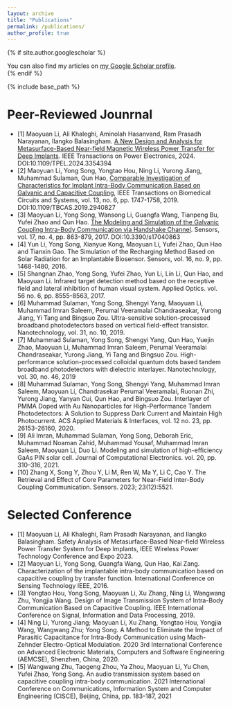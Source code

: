 ```yaml
---
layout: archive
title: "Publications"
permalink: /publications/
author_profile: true
---
```


{% if site.author.googlescholar %}
  <div class="wordwrap">You can also find my articles on <a href="{{site.author.googlescholar}}">my Google Scholar profile</a>.</div>
{% endif %}

{% include base_path %}

Peer-Reviewed Jounrnal
======
* [1]	Maoyuan Li, Ali Khaleghi, Aminolah Hasanvand, Ram Prasadh Narayanan, Ilangko Balasingham. [A New Design and Analysis for Metasurface-Based Near-field Magnetic Wireless Power Transfer for Deep Implants](https://ieeexplore.ieee.org/document/10400819). IEEE Transactions on Power Electronics, 2024. DOI:10.1109/TPEL.2024.3354394
* [2]	Maoyuan Li, Yong Song, Yongtao Hou, Ning Li, Yurong Jiang, Muhammad Sulaman, Qun Hao, [Comparable Investigation of Characteristics for Implant Intra-Body Communication Based on Galvanic and Capacitive Coupling](https://ieeexplore.ieee.org/abstract/document/8831414), IEEE Transactions on Biomedical Circuits and Systems, vol. 13, no. 6, pp. 1747-1758, 2019. DOI:10.1109/TBCAS.2019.2940827
* [3]	Maoyuan Li, Yong Song, Wansong Li, Guangfa Wang, Tianpeng Bu, Yufei Zhao and Qun Hao. [The Modeling and Simulation of the Galvanic Coupling Intra-Body Communication via Handshake Channel](https://www.mdpi.com/1424-8220/17/4/863). Sensors, vol. 17, no. 4, pp. 863-879, 2017. DOI:10.3390/s17040863
* [4]	Yun Li, Yong Song, Xianyue Kong, Maoyuan Li, Yufei Zhao, Qun Hao and Tianxin Gao. The Simulation of the Recharging Method Based on Solar Radiation for an Implantable Biosensor. Sensors, vol. 16, no. 9, pp. 1468-1480, 2016.
* [5]	Shangnan Zhao, Yong Song, Yufei Zhao, Yun Li, Lin Li, Qun Hao, and Maoyuan Li. Infrared target detection method based on the receptive field and lateral inhibition of human visual system. Applied Optics. vol. 56 no. 6, pp. 8555-8563, 2017.
* [6]	Muhammad Sulaman, Yong Song, Shengyi Yang, Maoyuan Li, Muhammad Imran Saleem, Perumal Veeramalai Chandraseakar, Yurong Jiang, Yi Tang and Bingsuo Zou. Ultra-sensitive solution-processed broadband photodetectors based on vertical field-effect transistor. Nanotechnology, vol. 31, no. 10, 2019.
* [7]	Muhammad Sulaman, Yong Song, Shengyi Yang, Qun Hao, Yuejin Zhao, Maoyuan Li, Muhammad Imran Saleem, Perumal Veeramalai Chandraseakar, Yurong Jiang, Yi Tang and Bingsuo Zou. High-performance solution-processed colloidal quantum dots based tandem broadband photodetectors with dielectric interlayer. Nanotechnology, vol. 30, no. 46, 2019
* [8]	Muhammad Sulaman, Yong Song, Shengyi Yang, Muhammad Imran Saleem, Maoyuan Li, Chandrasekar Perumal Veeramalai, Ruonan Zhi, Yurong Jiang, Yanyan Cui, Qun Hao, and Bingsuo Zou. Interlayer of PMMA Doped with Au Nanoparticles for High-Performance Tandem Photodetectors: A Solution to Suppress Dark Current and Maintain High Photocurrent. ACS Applied Materials & Interfaces, vol. 12 no. 23, pp. 26153-26160, 2020.
* [9]	Ali Imran, Muhammad Sulaman, Yong Song, Deborah Eric, Muhammad Noaman Zahid, Muhammad Yousaf, Muhammad Imran Saleem, Maoyuan Li, Duo Li. Modeling and simulation of high-efficiency GaAs PIN solar cell. Journal of Computational Electronics. vol. 20, pp. 310–316, 2021.
* [10]	Zhang X, Song Y, Zhou Y, Li M, Ren W, Ma Y, Li C, Cao Y. The Retrieval and Effect of Core Parameters for Near-Field Inter-Body Coupling Communication. Sensors. 2023; 23(12):5521.

Selected Conference
======
* [1]	Maoyuan Li, Ali Khaleghi, Ram Prasadh Narayanan, and Ilangko Balasingham. Safety Analysis of Metasurface-Based Near-field Wireless Power Transfer System for Deep Implants, IEEE Wireless Power Technology Conference and Expo 2023.
* [2]	Maoyuan Li, Yong Song, Guangfa Wang, Qun Hao, Kai Zang. Characterization of the implantable intra-body communication based on capacitive coupling by transfer function. International Conference on Sensing Technology IEEE, 2016.
* [3]	Yongtao Hou, Yong Song, Maoyuan Li, Xu Zhang, Ning Li, Wangwang Zhu, Yongjia Wang. Design of Image Transmission System of Intra-Body Communication Based on Capacitive Coupling. IEEE International Conference on Signal, Information and Data Processing, 2019.
* [4]	Ning Li, Yurong Jiang; Maoyuan Li, Xu Zhang, Yongtao Hou, Yongjia Wang, Wangwang Zhu; Yong Song. A Method to Eliminate the Impact of Parasitic Capacitance for Intra-Body Communication using Mach-Zehnder Electro-Optical Modulation. 2020 3rd International Conference on Advanced Electronic Materials, Computers and Software Engineering (AEMCSE), Shenzhen, China, 2020.
* [5]	Wangwang Zhu, Taogeng Zhou, Ya Zhou, Maoyuan Li, Yu Chen, Yufei Zhao, Yong Song. An audio transmission system based on capacitive coupling intra-body communication. 2021 International Conference on Communications, Information System and Computer Engineering (CISCE), Beijing, China, pp. 183-187, 2021

